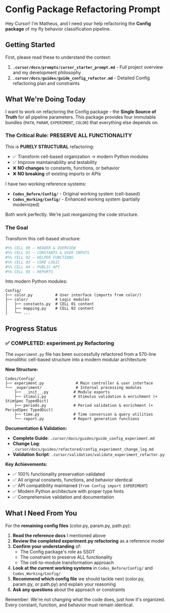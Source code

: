 # Config Package Refactoring Prompt

Hey Cursor! I'm Matheus, and I need your help refactoring the **Config package** of my fly behavior classification pipeline. 

## **Getting Started**

First, please read these to understand the context:
1. **`.cursor/docs/prompts/cursor_starter_prompt.md`** - Full project overview and my development philosophy
2. **`.cursor/docs/guides/guide_config_refactor.md`** - Detailed Config refactoring plan and constraints

## **What We're Doing Today**

I want to work on refactoring the Config package - the **Single Source of Truth** for all pipeline parameters. This package provides four immutable bundles (`PATH`, `PARAM`, `EXPERIMENT`, `COLOR`) that everything else depends on.

### **The Critical Rule: PRESERVE ALL FUNCTIONALITY**

This is **PURELY STRUCTURAL** refactoring:
- ✅ Transform cell-based organization → modern Python modules  
- ✅ Improve maintainability and testability
- ❌ **NO changes** to constants, functions, or behavior
- ❌ **NO breaking** of existing imports or APIs

I have two working reference systems:
- **`Codes_Before/Config/`** - Original working system (cell-based)
- **`Codes_Working/Config/`** - Enhanced working system (partially modernized)

Both work perfectly. We're just reorganizing the code structure.

### **The Goal**

Transform this cell-based structure:
```python
#%% CELL 00 — HEADER & OVERVIEW
#%% CELL 01 — CONSTANTS & USER INPUTS  
#%% CELL 02 — HELPER FUNCTIONS
#%% CELL 03 — CORE LOGIC
#%% CELL 04 — PUBLIC API
#%% CELL 05 — REPORTS
```

Into modern Python modules:
```
Config/
├── color.py          # User interface (imports from color/)
├── color/            # Logic modules
│   ├── constants.py  # CELL 01 content
│   ├── mapping.py    # CELL 02 content
│   └── ...
```

## **Progress Status**

### ✅ **COMPLETED: experiment.py Refactoring**

The `experiment.py` file has been successfully refactored from a 570-line monolithic cell-based structure into a modern modular architecture:

**New Structure:**
```
Codes/Config/
├── experiment.py              # Main controller & user interface
└── _experiment/               # Internal processing modules
    ├── __init__.py           # Module exports
    ├── stimuli.py            # Stimulus validation & enrichment (+ StimSpec TypedDict)
    ├── periods.py            # Period validation & enrichment (+ PeriodSpec TypedDict)
    ├── time.py               # Time conversion & query utilities
    └── report.py             # Report generation functions
```

**Documentation & Validation:**
- **Complete Guide**: `.cursor/docs/guides/guide_config_experiment.md`
- **Change Log**: `.cursor/docs/guides/refactored/config_experiment_change_log.md`
- **Validation Script**: `.cursor/validation/validate_experiment_refactor.py`

**Key Achievements:**
- ✅ 100% functionality preservation validated
- ✅ All original constants, functions, and behavior identical
- ✅ API compatibility maintained (`from Config import EXPERIMENT`)
- ✅ Modern Python architecture with proper type hints
- ✅ Comprehensive validation and documentation

## **What I Need From You**

For the **remaining config files** (color.py, param.py, path.py):

1. **Read the reference docs** I mentioned above
2. **Review the completed experiment.py refactoring** as a reference model
3. **Confirm your understanding** of:
   - The Config package's role as SSOT
   - The constraint to preserve ALL functionality
   - The cell-to-module transformation approach
4. **Look at the current working systems** in `Codes_Before/Config/` and `Codes_Working/Config/`
5. **Recommend which config file** we should tackle next (color.py, param.py, or path.py) and explain your reasoning
6. **Ask any questions** about the approach or constraints

Remember: We're not changing what the code does, just how it's organized. Every constant, function, and behavior must remain identical.
